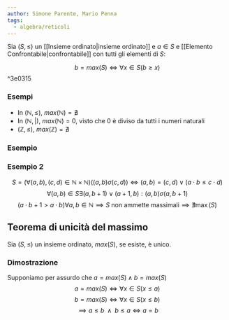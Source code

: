 ```yaml
---
author: Simone Parente, Mario Penna
tags:
  - algebra/reticoli
---
```

Sia $(S, \leq)$ un [[Insieme ordinato|insieme ordinato]] e  $a \in S$ e [[Elemento Confrontabile|confrontabile]] con tutti gli elementi di $S$:

$$b = max(S) \iff \forall x \in S (b\geq x)$$ ^3e0315
### Esempi
- In $(\mathbb{N}, \leq)$, $max(\mathbb{N})= \nexists$
- In $(\mathbb{N}, |)$, $max(\mathbb{N})= 0$, visto che 0 è diviso da tutti i numeri naturali
- $(\mathbb{Z}, \leq)$, $max(\mathbb{Z})= \nexists$
### Esempio
### Esempio 2
$$S = (\forall (a,b), (c,d) \in \mathbb{N} \times \mathbb{N}) ((a,b) \sigma (c,d)) \iff (a,b) = (c,d) \lor (a \cdot b \leq c \cdot d)$$
$$\forall (a,b) \in S \exists (a, b+1) \lor (a+1,b): (a,b)\sigma (a,b+1)$$
$$(a \cdot b+1 > a \cdot b) \forall a,b \in \mathbb{N} \implies S \text{ non ammette massimali} \implies \nexists \max(S)$$
## Teorema di unicità del massimo
Sia $(S, \leq)$ un insieme ordinato, $max(S)$, se esiste, è unico.
### Dimostrazione
Supponiamo per assurdo che $a=max(S) \land b=max(S)$
$$a = max(S) \iff \forall x \in S (x \leq a)$$
$$b=max(S) \iff \forall x \in S (x \leq b)$$
$$\implies a \leq b \; \; \land \; \; b \leq a \iff a = b$$
